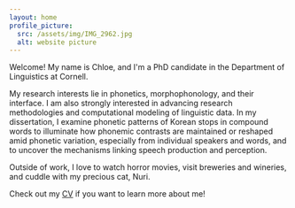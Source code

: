 ```yaml
---
layout: home
profile_picture:
  src: /assets/img/IMG_2962.jpg
  alt: website picture
---
```


<p>
    Welcome! My name is Chloe, and I'm a PhD candidate in the Department of Linguistics at Cornell. 
</p>

<p>
    My research interests lie in phonetics, morphophonology, and their interface. I am also strongly interested in advancing research methodologies and computational modeling of linguistic data. In my dissertation, I examine phonetic patterns of Korean stops in compound words to illuminate how phonemic contrasts are maintained or reshaped amid phonetic variation, especially from individual speakers and words, and to uncover the mechanisms linking speech production and perception. 
</p>

<p>
  Outside of work, I love to watch horror movies, visit breweries and wineries, and cuddle with my precious cat, Nuri.
 </p>

<p>
    Check out my <a href="20241105_CV_chloe.pdf">CV</a> if you want to learn more about me!
</p>

